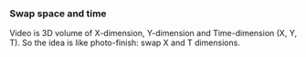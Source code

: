 ### Swap space and time

Video is 3D volume of X-dimension, Y-dimension and Time-dimension (X, Y, T).
So the idea is like photo-finish: swap X and T dimensions.
  
 
 

